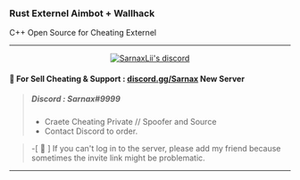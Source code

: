 ### Rust Externel Aimbot + Wallhack
 C++ Open Source for Cheating Externel

***
  <p align="center">
    <a href="https://discord.gg/bzfWPSsDfR">
        <img title="Sarnax discord" alt="SarnaxLii's discord" src="https://discord.c99.nl/widget/theme-4/582142955742298132.png"/>
    </a>
</p>



#### 💬 For Sell Cheating & Support  : [discord.gg/Sarnax](https://discord.com/invite/sarnax) New Server
> ##### Discord : Sarnax#9999
> - Craete Cheating Private // Spoofer and Source  
> - Contact Discord to order.


> -[ 💢 ] If you can't log in to the server, please add my friend because sometimes the invite link might be problematic.
***

